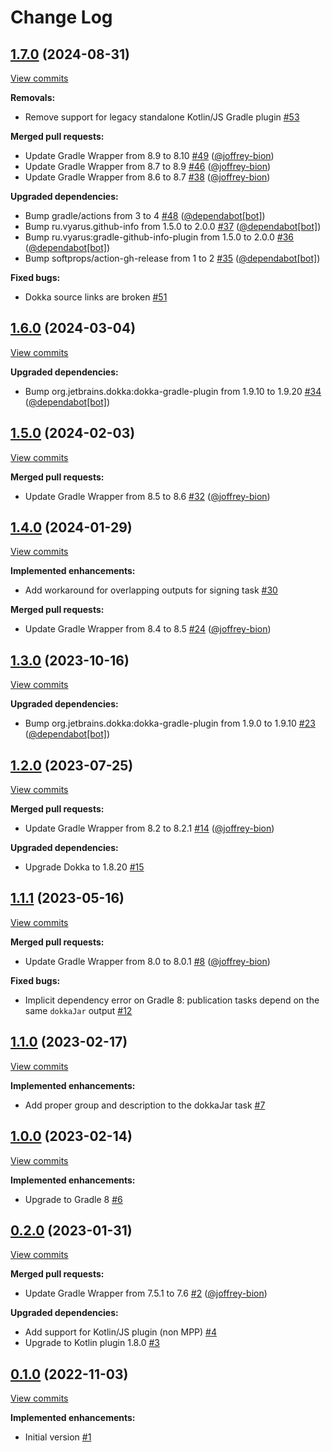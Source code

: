 # Change Log

## [1.7.0](https://github.com/joffrey-bion/gradle-kotlin-publish-plugin/tree/1.7.0) (2024-08-31)
[View commits](https://github.com/joffrey-bion/gradle-kotlin-publish-plugin/compare/1.6.0...1.7.0)

**Removals:**

- Remove support for legacy standalone Kotlin/JS Gradle plugin [\#53](https://github.com/joffrey-bion/gradle-kotlin-publish-plugin/issues/53)

**Merged pull requests:**

- Update Gradle Wrapper from 8.9 to 8.10 [\#49](https://github.com/joffrey-bion/gradle-kotlin-publish-plugin/pull/49) ([@joffrey-bion](https://github.com/joffrey-bion))
- Update Gradle Wrapper from 8.7 to 8.9 [\#46](https://github.com/joffrey-bion/gradle-kotlin-publish-plugin/pull/46) ([@joffrey-bion](https://github.com/joffrey-bion))
- Update Gradle Wrapper from 8.6 to 8.7 [\#38](https://github.com/joffrey-bion/gradle-kotlin-publish-plugin/pull/38) ([@joffrey-bion](https://github.com/joffrey-bion))

**Upgraded dependencies:**

- Bump gradle/actions from 3 to 4 [\#48](https://github.com/joffrey-bion/gradle-kotlin-publish-plugin/pull/48) ([@dependabot[bot]](https://github.com/apps/dependabot))
- Bump ru.vyarus.github\-info from 1.5.0 to 2.0.0 [\#37](https://github.com/joffrey-bion/gradle-kotlin-publish-plugin/pull/37) ([@dependabot[bot]](https://github.com/apps/dependabot))
- Bump ru.vyarus:gradle\-github\-info\-plugin from 1.5.0 to 2.0.0 [\#36](https://github.com/joffrey-bion/gradle-kotlin-publish-plugin/pull/36) ([@dependabot[bot]](https://github.com/apps/dependabot))
- Bump softprops/action\-gh\-release from 1 to 2 [\#35](https://github.com/joffrey-bion/gradle-kotlin-publish-plugin/pull/35) ([@dependabot[bot]](https://github.com/apps/dependabot))

**Fixed bugs:**

- Dokka source links are broken [\#51](https://github.com/joffrey-bion/gradle-kotlin-publish-plugin/issues/51)

## [1.6.0](https://github.com/joffrey-bion/gradle-kotlin-publish-plugin/tree/1.6.0) (2024-03-04)
[View commits](https://github.com/joffrey-bion/gradle-kotlin-publish-plugin/compare/1.5.0...1.6.0)

**Upgraded dependencies:**

- Bump org.jetbrains.dokka:dokka\-gradle\-plugin from 1.9.10 to 1.9.20 [\#34](https://github.com/joffrey-bion/gradle-kotlin-publish-plugin/pull/34) ([@dependabot[bot]](https://github.com/apps/dependabot))

## [1.5.0](https://github.com/joffrey-bion/gradle-kotlin-publish-plugin/tree/1.5.0) (2024-02-03)
[View commits](https://github.com/joffrey-bion/gradle-kotlin-publish-plugin/compare/1.4.0...1.5.0)

**Merged pull requests:**

- Update Gradle Wrapper from 8.5 to 8.6 [\#32](https://github.com/joffrey-bion/gradle-kotlin-publish-plugin/pull/32) ([@joffrey-bion](https://github.com/joffrey-bion))

## [1.4.0](https://github.com/joffrey-bion/gradle-kotlin-publish-plugin/tree/1.4.0) (2024-01-29)
[View commits](https://github.com/joffrey-bion/gradle-kotlin-publish-plugin/compare/1.3.0...1.4.0)

**Implemented enhancements:**

- Add workaround for overlapping outputs for signing task [\#30](https://github.com/joffrey-bion/gradle-kotlin-publish-plugin/issues/30)

**Merged pull requests:**

- Update Gradle Wrapper from 8.4 to 8.5 [\#24](https://github.com/joffrey-bion/gradle-kotlin-publish-plugin/pull/24) ([@joffrey-bion](https://github.com/joffrey-bion))

## [1.3.0](https://github.com/joffrey-bion/gradle-kotlin-publish-plugin/tree/1.3.0) (2023-10-16)
[View commits](https://github.com/joffrey-bion/gradle-kotlin-publish-plugin/compare/1.2.0...1.3.0)

**Upgraded dependencies:**

- Bump org.jetbrains.dokka:dokka\-gradle\-plugin from 1.9.0 to 1.9.10 [\#23](https://github.com/joffrey-bion/gradle-kotlin-publish-plugin/pull/23) ([@dependabot[bot]](https://github.com/apps/dependabot))

## [1.2.0](https://github.com/joffrey-bion/gradle-kotlin-publish-plugin/tree/1.2.0) (2023-07-25)
[View commits](https://github.com/joffrey-bion/gradle-kotlin-publish-plugin/compare/1.1.1...1.2.0)

**Merged pull requests:**

- Update Gradle Wrapper from 8.2 to 8.2.1 [\#14](https://github.com/joffrey-bion/gradle-kotlin-publish-plugin/pull/14) ([@joffrey-bion](https://github.com/joffrey-bion))

**Upgraded dependencies:**

- Upgrade Dokka to 1.8.20 [\#15](https://github.com/joffrey-bion/gradle-kotlin-publish-plugin/issues/15)

## [1.1.1](https://github.com/joffrey-bion/gradle-kotlin-publish-plugin/tree/1.1.1) (2023-05-16)
[View commits](https://github.com/joffrey-bion/gradle-kotlin-publish-plugin/compare/1.1.0...1.1.1)

**Merged pull requests:**

- Update Gradle Wrapper from 8.0 to 8.0.1 [\#8](https://github.com/joffrey-bion/gradle-kotlin-publish-plugin/pull/8) ([@joffrey-bion](https://github.com/joffrey-bion))

**Fixed bugs:**

- Implicit dependency error on Gradle 8: publication tasks depend on the same `dokkaJar` output [\#12](https://github.com/joffrey-bion/gradle-kotlin-publish-plugin/issues/12)

## [1.1.0](https://github.com/joffrey-bion/gradle-kotlin-publish-plugin/tree/1.1.0) (2023-02-17)
[View commits](https://github.com/joffrey-bion/gradle-kotlin-publish-plugin/compare/1.0.0...1.1.0)

**Implemented enhancements:**

- Add proper group and description to the dokkaJar task [\#7](https://github.com/joffrey-bion/gradle-kotlin-publish-plugin/issues/7)

## [1.0.0](https://github.com/joffrey-bion/gradle-kotlin-publish-plugin/tree/1.0.0) (2023-02-14)
[View commits](https://github.com/joffrey-bion/gradle-kotlin-publish-plugin/compare/0.2.0...1.0.0)

**Implemented enhancements:**

- Upgrade to Gradle 8 [\#6](https://github.com/joffrey-bion/gradle-kotlin-publish-plugin/issues/6)

## [0.2.0](https://github.com/joffrey-bion/gradle-kotlin-publish-plugin/tree/0.2.0) (2023-01-31)
[View commits](https://github.com/joffrey-bion/gradle-kotlin-publish-plugin/compare/0.1.0...0.2.0)

**Merged pull requests:**

- Update Gradle Wrapper from 7.5.1 to 7.6 [\#2](https://github.com/joffrey-bion/gradle-kotlin-publish-plugin/pull/2) ([@joffrey-bion](https://github.com/joffrey-bion))

**Upgraded dependencies:**

- Add support for Kotlin/JS plugin \(non MPP\) [\#4](https://github.com/joffrey-bion/gradle-kotlin-publish-plugin/issues/4)
- Upgrade to Kotlin plugin 1.8.0 [\#3](https://github.com/joffrey-bion/gradle-kotlin-publish-plugin/issues/3)

## [0.1.0](https://github.com/joffrey-bion/gradle-kotlin-publish-plugin/tree/0.1.0) (2022-11-03)
[View commits](https://github.com/joffrey-bion/gradle-kotlin-publish-plugin/compare/24dae0e59b22c09c6ff9acaea6ecb28910a9f660...0.1.0)

**Implemented enhancements:**

- Initial version [\#1](https://github.com/joffrey-bion/gradle-kotlin-publish-plugin/issues/1)

